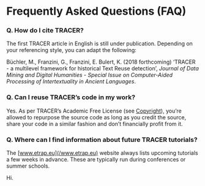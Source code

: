 # Frequently Asked Questions \(FAQ\)

### Q. How do I cite TRACER?

The first TRACER article in English is still under publication. Depending on your referencing style, you can adapt the following:

Büchler, M., Franzini, G., Franzini, E. Bulert, K. \(2018 forthcoming\) ‘TRACER - a multilevel framework for historical Text Reuse detection’, _Journal of Data Mining and Digital Humanities - Special Issue on Computer-Aided Processing of Intertextuality in Ancient Languages_.

### Q. Can I reuse TRACER’s code in my work?

Yes. As per TRACER’s Academic Free License \(see [Copyright](/tracer-overview.md)\), you’re allowed to repurpose the source code as long as you credit the source, share your code in a similar fashion and don’t financially profit from it.

### Q. Where can I find information about future TRACER tutorials?

The [www.etrap.eu](/www.etrap.eu) website always lists upcoming tutorials a few weeks in advance. These are typically run during conferences or summer schools.

Hi.

